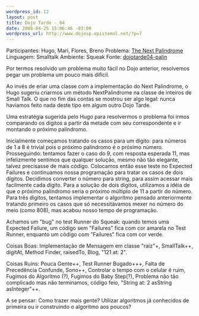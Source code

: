 ```yaml
--- 
wordpress_id: 12
layout: post
title: Dojo Tarde - 04
date: 2008-04-25 15:06:46 -03:00
wordpress_url: http://www.dojosp.epistemol.net/?p=7
---
```

Participantes: Hugo, Mari, Flores, Breno
Problema: <a title="The Next Palindrome" href="http://www.spoj.pl/problems/PALIN/" target="_blank">The Next Palindrome</a>
Linguagem: Smalltalk
Ambiente: Squeak
Fonte: <a href="http://www.dojosp.epistemol.net/wp-content/uploads/2008/04/dojotarde04-palin.mcz">dojotarde04-palin</a>

Por termos resolvido um problema muito fácil no Dojo anterior, resolvemos pegar um problema um pouco mais difí­cil.

Ao invés de eriar uma classe com a implementação do Next Palindrome, o Hugo sugeriu criarmos um método NextPalindrome na classe de inteiros de Small Talk.  O que no fim das contas se mostrou ser algo legal: nunca haviamos feito nada deste tipo em algum outro Dojo Tarde.

Uma estratégia sugerida pelo Hugo para resolvermos o problema foi irmos comparando os dí­gitos a partir da metade com seu correspondente e ir montando o próximo palí­ndromo.

Inicialmente começamos tratando os casos para um dí­gito: para números de 1 a 8 é trivial pois o próximo palíndromo é o próximo número. Prosseguindo: tentamos fazer o caso do 9, com resposta esperada 11, mas infelizmente sentimos que qualquer solução, mesmo não tão elegante, talvez precisasse de mais código. Colocamos então esse teste no Expected Failures e continuamos nossa programação para tratar os casos de dois dígitos. Decidimos converter o número para string, para assim acessar mais facilmente cada dígito.  Para a solução de dois dígitos, utilizamos a idéia de que o próximo palíndromo seria o próximo múltiplo de 11 a partir do número. Para três dígitos, tentamos implementar o algoritmo pensado anteriormente tratando primeiro os casos que só necessitávamos  mexer no número do meio (como 808), mas acabou nosso tempo de programação.

Achamos um "bug" no test Runner do Squeak: quando temos uma Expected Failure, um código sem "Failures" fica com cor amarela no Test Runner, enquanto um código com "Failures" fica com cor verde.

Coisas Boas: Implementação de Mensagem em classe "raíz"+, SmallTalk++, digitAt, Method Finder, raisedTo, Blog, "121 at: 2".

Coisas Ruins: Pouca Gente++, Test Runner Bugado+++, Falta de Precedência Confunde, Sono++, Controlar o tempo com o celular é ruim, Fugimos do Algoritmo (?), Fugimos do Baby Step(?), Problema não tão complicado mas não terminamos, código feio, "String at: 2 asString asInteger"++.

A se pensar: Como trazer mais gente? Utilizar algoritmos já conhecidos de primeira ou ir construindo o algoritmo aos poucos?
